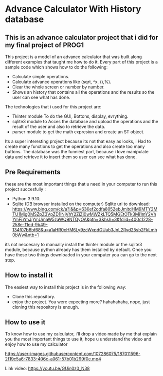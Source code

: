 # Advance Calculator With History database

## This is an advance calculator project that i did for my final project of PROG1

This project is a model of an advance calculator that was built along different examples that taught me how to do it. 
Every part of this project is a sample code which shows how to do the following:

* Calculate simple operations.
* Calculate advance operations like (sqrt, ^x, (),%).
* Clear the whole screen or number by number.
* Shows an history that contains all the operations and the results so the user can see what has done.

The technologies that i used for this project are:

* Tkinter module To do the GUI, Bottons, display, evrything.
* sqlite3 module to Acces the database and upload the operations and the result of the user and also to retrieve the data.
* parser module to get the math expresion and create an ST object.

Its a super interesting project because its not that easy as looks, i Had to create many functions to get the operations and also create too many buttons.
The database was the funniest part, because i love  manipulate data and retrieve it to insert them so user can see what has done.

## Pre Requirements
these are the most important things that u need in your computer to run this project succesfully :

* Python 3.9.10.
* Sqlite (DB browser installed on the computer)
 Sqlite url to download: https://www.bing.com/ck/a?!&&p=630ef2cdfa8052ebJmltdHM9MTY2MTU1Mjg0MSZpZ3VpZD1lNjVhY2ZjZi0wMWZkLTQ5MGEtOTk3Mi1mY2VhYmFiYmJjYmUmaW5zaWQ9NTQyOA&ptn=3&hsh=3&fclid=400c1228-258e-11ed-9b49-134f07b8bf68&u=a1aHR0cHM6Ly9zcWxpdGUub3JnL2Rvd25sb2FkLmh0bWw&ntb=1

its not neccesary to manually install the tkinter module or the sqlite3 module, because python already has them installed by default.
Once you have these two things downloaded in your computer you can go to the next step.
 
## How to install it 
The easiest way to install this project is in the following way:
* Clone this repository. 
* enjoy the project.
You were expecting more? hahahahaha, nope, just cloning this repository is enough.

## How to use it 
To know how to use my calculator, i'll drop a video made by me that explain you the most important things to use it, hope u understand the video and enjoy how to use my calculator


https://user-images.githubusercontent.com/107286075/187011596-2f19c5a6-7833-406c-a061-57b01b299f0e.mp4

Link video: https://youtu.be/GUin0z0_N38


